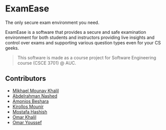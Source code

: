# ExamEase

The only secure exam environment you need.

ExamEase is a software that provides a secure and safe examination environment for both students and instructors providing live insights and control over exams and supporting various question types even for your CS geeks.

> This software is made as a course project for Software Engineering course (CSCE 3701) @ AUC.

## Contributors

- [Mikhael Mounay Khalil](https://github.com/MikhaelMounay)
- [Abdelrahman Nashed]()
- [Amonios Beshara](https://github.com/Amonios-Beshara)
- [Kirollos Mounir](https://github.com/KirollosFady)
- [Mostafa Hashish]()
- [Omar Khalil](https://github.com/omarramy22)
- [Omar Youssef](https://github.com/omaaryouussef)
